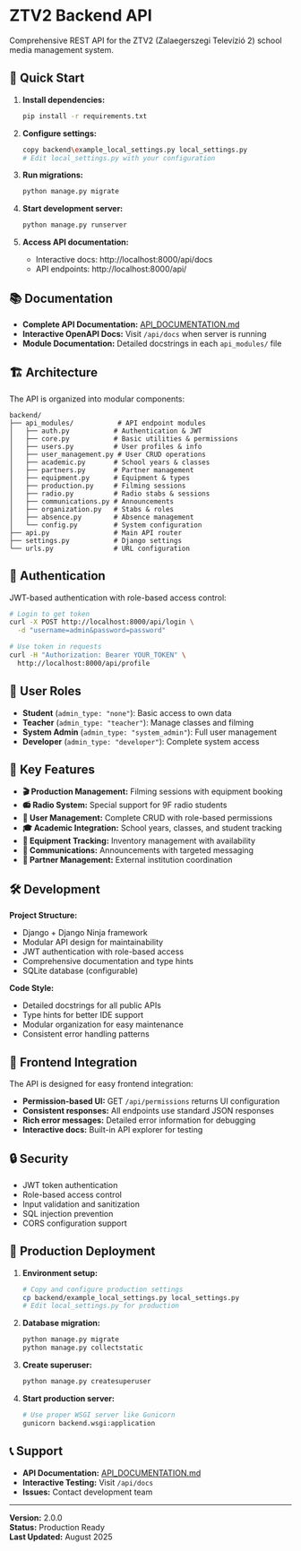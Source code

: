# ZTV2 Backend API

Comprehensive REST API for the ZTV2 (Zalaegerszegi Televízió 2) school media management system.

## 🚀 Quick Start

1. **Install dependencies:**
   ```bash
   pip install -r requirements.txt
   ```

2. **Configure settings:**
   ```bash
   copy backend\example_local_settings.py local_settings.py
   # Edit local_settings.py with your configuration
   ```

3. **Run migrations:**
   ```bash
   python manage.py migrate
   ```

4. **Start development server:**
   ```bash
   python manage.py runserver
   ```

5. **Access API documentation:**
   - Interactive docs: http://localhost:8000/api/docs
   - API endpoints: http://localhost:8000/api/

## 📚 Documentation

- **Complete API Documentation:** [API_DOCUMENTATION.md](./API_DOCUMENTATION.md)
- **Interactive OpenAPI Docs:** Visit `/api/docs` when server is running
- **Module Documentation:** Detailed docstrings in each `api_modules/` file

## 🏗 Architecture

The API is organized into modular components:

```
backend/
├── api_modules/           # API endpoint modules
│   ├── auth.py           # Authentication & JWT
│   ├── core.py           # Basic utilities & permissions  
│   ├── users.py          # User profiles & info
│   ├── user_management.py # User CRUD operations
│   ├── academic.py       # School years & classes
│   ├── partners.py       # Partner management
│   ├── equipment.py      # Equipment & types
│   ├── production.py     # Filming sessions
│   ├── radio.py          # Radio stabs & sessions
│   ├── communications.py # Announcements
│   ├── organization.py   # Stabs & roles
│   ├── absence.py        # Absence management
│   └── config.py         # System configuration
├── api.py                # Main API router
├── settings.py           # Django settings
└── urls.py               # URL configuration
```

## 🔐 Authentication

JWT-based authentication with role-based access control:

```bash
# Login to get token
curl -X POST http://localhost:8000/api/login \
  -d "username=admin&password=password"

# Use token in requests  
curl -H "Authorization: Bearer YOUR_TOKEN" \
  http://localhost:8000/api/profile
```

## 👥 User Roles

- **Student** (`admin_type: "none"`): Basic access to own data
- **Teacher** (`admin_type: "teacher"`): Manage classes and filming
- **System Admin** (`admin_type: "system_admin"`): Full user management
- **Developer** (`admin_type: "developer"`): Complete system access

## 🎯 Key Features

- **🎬 Production Management:** Filming sessions with equipment booking
- **📻 Radio System:** Special support for 9F radio students  
- **👥 User Management:** Complete CRUD with role-based permissions
- **🎓 Academic Integration:** School years, classes, and student tracking
- **🔧 Equipment Tracking:** Inventory management with availability
- **📢 Communications:** Announcements with targeted messaging
- **🤝 Partner Management:** External institution coordination

## 🛠 Development

**Project Structure:**
- Django + Django Ninja framework
- Modular API design for maintainability  
- JWT authentication with role-based access
- Comprehensive documentation and type hints
- SQLite database (configurable)

**Code Style:**
- Detailed docstrings for all public APIs
- Type hints for better IDE support
- Modular organization for easy maintenance
- Consistent error handling patterns

## 📱 Frontend Integration

The API is designed for easy frontend integration:

- **Permission-based UI:** GET `/api/permissions` returns UI configuration
- **Consistent responses:** All endpoints use standard JSON responses
- **Rich error messages:** Detailed error information for debugging
- **Interactive docs:** Built-in API explorer for testing

## 🔒 Security

- JWT token authentication
- Role-based access control  
- Input validation and sanitization
- SQL injection prevention
- CORS configuration support

## 🚀 Production Deployment

1. **Environment setup:**
   ```bash
   # Copy and configure production settings
   cp backend/example_local_settings.py local_settings.py
   # Edit local_settings.py for production
   ```

2. **Database migration:**
   ```bash
   python manage.py migrate
   python manage.py collectstatic
   ```

3. **Create superuser:**
   ```bash
   python manage.py createsuperuser
   ```

4. **Start production server:**
   ```bash
   # Use proper WSGI server like Gunicorn
   gunicorn backend.wsgi:application
   ```

## 📞 Support

- **API Documentation:** [API_DOCUMENTATION.md](./API_DOCUMENTATION.md)
- **Interactive Testing:** Visit `/api/docs`
- **Issues:** Contact development team

---

**Version:** 2.0.0  
**Status:** Production Ready  
**Last Updated:** August 2025